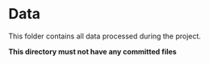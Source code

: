 # Data

This folder contains all data processed during the project.

**This directory must not have any committed files**
